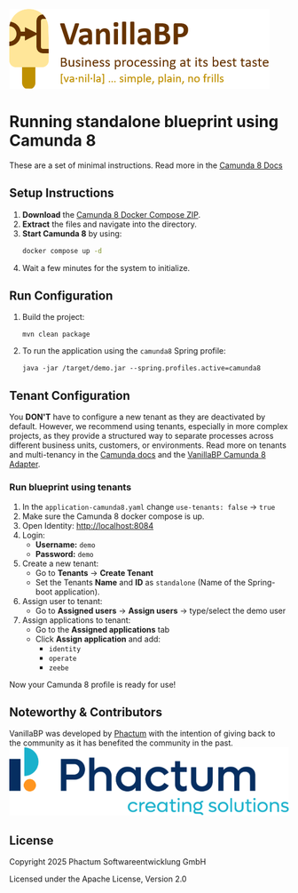 ![VanillaBP](readme/vanillabp-headline.png)

# Running standalone blueprint using Camunda 8

These are a set of minimal instructions. Read more in the  [Camunda 8 Docs](https://docs.camunda.io/)

## Setup Instructions

1. **Download** the [Camunda 8 Docker Compose ZIP](https://docs.camunda.io/docs/self-managed/setup/deploy/local/docker-compose/).
2. **Extract** the files and navigate into the directory.
3. **Start Camunda 8** by using:
   ```bash
   docker compose up -d
   ```
4. Wait a few minutes for the system to initialize.

## Run Configuration
1. Build the project:
    ```shell
    mvn clean package
    ```
2. To run the application using the `camunda8` Spring profile:
    ```shell
    java -jar /target/demo.jar --spring.profiles.active=camunda8
    ```

## Tenant Configuration

You **DON'T** have to configure a new tenant as they are deactivated by default.
However, we recommend using tenants, especially in more complex projects, as they provide a structured way to separate processes across different business units, customers, or environments.
Read more on tenants and multi-tenancy in the [Camunda docs](https://docs.camunda.org/manual/latest/user-guide/process-engine/multi-tenancy/) and the [VanillaBP Camunda 8 Adapter](https://github.com/camunda-community-hub/vanillabp-camunda8-adapter/blob/main/spring-boot/README.md#using-camunda-multi-tenancy).

### Run blueprint using tenants

1. In the `application-camunda8.yaml` change `use-tenants: false` -> `true`
2. Make sure the Camunda 8 docker compose is up.
3. Open Identity: [http://localhost:8084](http://localhost:8084)
4. Login:
    - **Username:** `demo`
    - **Password:** `demo`
5. Create a new tenant:
    - Go to **Tenants** → **Create Tenant**
    - Set the Tenants **Name** and **ID** as `standalone` (Name of the Spring-boot application).
6. Assign user to tenant:
    - Go to **Assigned users** → **Assign users** → type/select the demo user
7. Assign applications to tenant:
    - Go to the **Assigned applications** tab
    - Click **Assign application** and add:
        - `identity`
        - `operate`
        - `zeebe`


Now your Camunda 8 profile is ready for use!

## Noteworthy & Contributors

VanillaBP was developed by [Phactum](https://www.phactum.at) with the intention of giving back to the community as it has benefited the community in the past.\
![Phactum](readme/phactum.png)

## License

Copyright 2025 Phactum Softwareentwicklung GmbH

Licensed under the Apache License, Version 2.0
